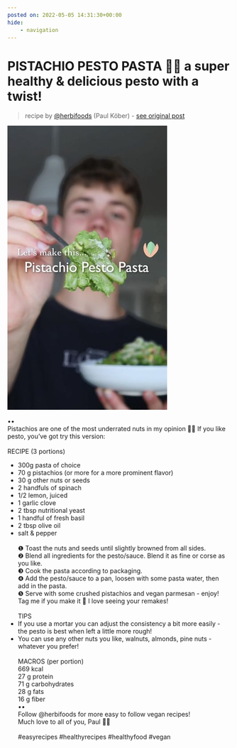 ```yaml
---
posted on: 2022-05-05 14:31:30+00:00
hide:
    - navigation
---
```


# PISTACHIO PESTO PASTA 🌱✨ a super healthy & delicious pesto with a twist! 

> recipe by [@herbifoods](https://www.instagram.com/herbifoods/) 
(Paul Köber) - [see original post](https://instagram.com/p/CdLgaiPK4TS)

![](../img/herbifoods_05-05-2022_1405.png)

••  
Pistachios are one of the most underrated nuts in my opinion 🙏🏼 If you like pesto, you’ve got try this version:  
⠀  
RECIPE (3 portions)  
- 300g pasta of choice  
- 70 g pistachios (or more for a more prominent flavor)  
- 30 g other nuts or seeds  
- 2 handfuls of spinach  
- 1/2 lemon, juiced  
- 1 garlic clove  
- 2 tbsp nutritional yeast  
- 1 handful of fresh basil  
- 2 tbsp olive oil  
- salt & pepper  
⠀  
❶ Toast the nuts and seeds until slightly browned from all sides.  
❷ Blend all ingredients for the pesto/sauce. Blend it as fine or corse as you like.  
❸ Cook the pasta according to packaging.  
❹ Add the pesto/sauce to a pan, loosen with some pasta water, then add in the pasta.  
❺ Serve with some crushed pistachios and vegan parmesan - enjoy!  
Tag me if you make it 💚 I love seeing your remakes!  
⠀  
TIPS  
- If you use a mortar you can adjust the consistency a bit more easily - the pesto is best when left a little more rough!  
- You can use any other nuts you like, walnuts, almonds, pine nuts - whatever you prefer!  
⠀   
MACROS (per portion)  
669 kcal  
27 g protein  
71 g carbohydrates  
28 g fats  
16 g fiber  
••  
Follow @herbifoods for more easy to follow vegan recipes!  
Much love to all of you, Paul 👋💚  
⠀  
\#easyrecipes \#healthyrecipes \#healthyfood \#vegan   